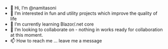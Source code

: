 - 👋 Hi, I’m @namitasoni
- 👀 I’m interested in fun and utility projects which improve the quality of life
- 🌱 I’m currently learning Blazor/.net core
- 💞️ I’m looking to collaborate on - nothing in works ready for collaboration at this moment.
- 📫 How to reach me ... leave me a message

<!---
namitasoni/namitasoni is a ✨ special ✨ repository because its `README.md` (this file) appears on your GitHub profile.
You can click the Preview link to take a look at your changes.
--->
